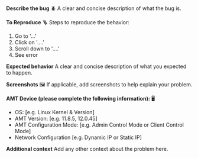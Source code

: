 <!--🔅🔅🔅🔅🔅🔅🔅🔅🔅🔅🔅🔅🔅🔅🔅🔅🔅🔅🔅🔅🔅🔅🔅🔅🔅🔅🔅🔅🔅🔅🔅
Hello there! 😄
To expedite issue processing please search open and closed issues before submitting a new one.
Existing issues often contain information about workarounds, resolution, or progress updates.
🔅🔅🔅🔅🔅🔅🔅🔅🔅🔅🔅🔅🔅🔅🔅🔅🔅🔅🔅🔅🔅🔅🔅🔅🔅🔅🔅🔅🔅🔅🔅🔅🔅-->
**Describe the bug** 🪲
A clear and concise description of what the bug is.


**To Reproduce** 🪜
Steps to reproduce the behavior:
1. Go to '...'
2. Click on '....'
3. Scroll down to '....'
4. See error

**Expected behavior**
A clear and concise description of what you expected to happen.

**Screenshots** 🖼️
If applicable, add screenshots to help explain your problem.

**AMT Device (please complete the following information):** 🖥️
 - OS: [e.g. Linux Kernel & Version]
 - AMT Version: [e.g. 11.8.5, 12.0.45]
 - AMT Configuration Mode: [e.g. Admin Control Mode or Client Control Mode]
 - Network Configuration [e.g. Dynamic IP or Static IP]

**Additional context**
Add any other context about the problem here.

